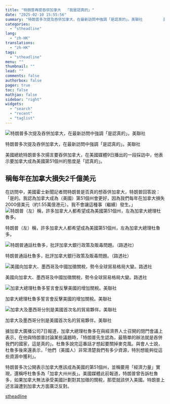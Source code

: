 ```yaml
---
title: "特朗普再提吞併加拿大  「我是認真的」"
date: "2025-02-10 15:55:56"
summary: "特朗普多次提及吞併加拿大，在最新訪問中強調「是認真的」。美聯社         美國總統特朗..."
categories:
  - "stheadline"
lang:
  - "zh-HK"
translations:
  - "zh-HK"
tags:
  - "stheadline"
menu: ""
thumbnail: ""
lead: ""
comments: false
authorbox: false
pager: true
toc: false
mathjax: false
sidebar: "right"
widgets:
  - "search"
  - "recent"
  - "taglist"
---
```


![特朗普多次提及吞併加拿大，在最新訪問中強調「是認真的」。美聯社](https://image.stheadline.com/f/680p0/0x0/100/none/acaea5a7043ed94c721dcb81ba7135ba/stheadline/inewsmedia/20250210/_2025021015475829814.jpg)

特朗普多次提及吞併加拿大，在最新訪問中強調「是認真的」。美聯社




美國總統特朗普多次揚言要吞併加拿大，在美國媒體9日播出的一段採訪中，他表示要加拿大成為美國第51個州的態度是「認真的」。

稱每年在加拿大損失2千億美元
--------------

在訪問中，美國霍士新聞記者問特朗普是否真的想吞併加拿大，特朗普回答說：「是的。我認為加拿大成為（美國）第51個州會更好，因為我們每年在加拿大損失2000億美元（約1.55萬億港元）。我不會讓這種事（繼續）發生。」 
 ![特朗普（左）稱，許多加拿大人都希望成為美國第51個州，左為加拿大總理杜魯多。](https://image.hkhl.hk/f/1024p0/0x0/100/none/e0b6f95853ce94f7ec8686895125d009/2024-12/a1_17.jpg)


特朗普（左）稱，許多加拿大人都希望成為美國第51個州，左為加拿大總理杜魯多。



 ![特朗普通話杜魯多，批評加拿大銀行政策及販毒問題。（路透社）](https://image.hkhl.hk/f/1024p0/0x0/100/none/c5f00ec391edff2a6bf46081b8e63b6d/2025-02/New_Project.png)


特朗普通話杜魯多，批評加拿大銀行政策及販毒問題。（路透社）



 ![美國向加拿大、墨西哥及中國加徵關稅，勢令全球貿易格局大變。路透社](https://image.hkhl.hk/f/1024p0/0x0/100/none/734c00a52228505063679b661269b652/2025-02/New_Project_R_001.jpg)


美國向加拿大、墨西哥及中國加徵關稅，勢令全球貿易格局大變。路透社



 ![加拿大總理杜魯多誓言會反擊美國的增加關稅。美聯社](https://image.hkhl.hk/f/1024p0/0x0/100/none/2e1543a82f3993c59b8a8d17b6b79de0/2025-02/AP_fgmhgkfgo.jpg)


加拿大總理杜魯多誓言會反擊美國的增加關稅。美聯社



 ![加拿大及墨西哥分別是美國首次名的貿易夥伴。美聯社](https://image.hkhl.hk/f/1024p0/0x0/100/none/88c3ecb0e5106a17a045ace78fdd620f/2025-02/AP_tariff.jpg)


加拿大及墨西哥分別是美國首次名的貿易夥伴。美聯社




據加拿大廣播公司7日報道，加拿大總理杜魯多在與經濟界人士召開的閉門會議上表示，在他與特朗普討論某些議題時，「特朗普先生認為，最簡單的辦法就是吞併我們的國家，這是真的」。杜魯多說完這番話才想起要關掉麥克風。與會人士說，杜魯多後來還表示，「他們（美國人）非常清楚我們有多少資源，特別想能夠從這些資源中獲利」。

特朗普多次公開表示加拿大應該成為美國的第51個州，並稱要用「經濟力量」實現，還稱呼杜魯多為「加拿大州州長」。美國媒體此前報道，特朗普曾告訴杜魯多，如果加拿大無法承受美國計劃對其加徵的關稅，那麼就該併入美國。特朗普上述言論遭到加拿大方面廣泛反對。

[stheadline](https://std.stheadline.com/realtime/article/2051885/即時-國際-特朗普再提吞併加拿大-我是認真的)
